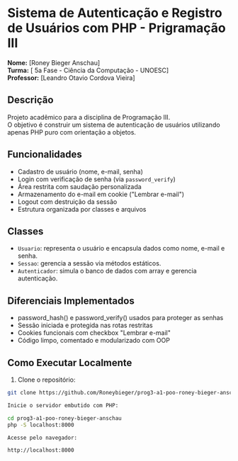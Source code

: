 # Sistema de Autenticação e Registro de Usuários com PHP - Prigramação III

**Nome:** [Roney Bieger Anschau]  
**Turma:** [ 5a Fase - Ciência da Computação - UNOESC]  
**Professor:** [Leandro Otavio Cordova Vieira]

##  Descrição

Projeto acadêmico para a disciplina de Programação III.  
O objetivo é construir um sistema de autenticação de usuários utilizando apenas PHP puro com orientação a objetos.

##  Funcionalidades

- Cadastro de usuário (nome, e-mail, senha)
- Login com verificação de senha (via `password_verify`)
- Área restrita com saudação personalizada
- Armazenamento do e-mail em cookie ("Lembrar e-mail")
- Logout com destruição da sessão
- Estrutura organizada por classes e arquivos

##  Classes

- `Usuario`: representa o usuário e encapsula dados como nome, e-mail e senha.
- `Sessao`: gerencia a sessão via métodos estáticos.
- `Autenticador`: simula o banco de dados com array e gerencia autenticação.
##  Diferenciais Implementados
- password_hash() e password_verify() usados para proteger as senhas
- Sessão iniciada e protegida nas rotas restritas
- Cookies funcionais com checkbox "Lembrar e-mail"
- Código limpo, comentado e modularizado com OOP


##  Como Executar Localmente

1. Clone o repositório:

```bash
git clone https://github.com/Roneybieger/prog3-a1-poo-roney-bieger-anschau

Inicie o servidor embutido com PHP:

cd prog3-a1-poo-roney-bieger-anschau
php -S localhost:8000

Acesse pelo navegador:

http://localhost:8000


